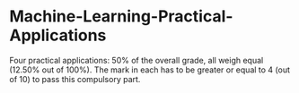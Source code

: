 # Machine-Learning-Practical-Applications
Four practical applications: 50% of the overall grade, all weigh equal (12.50% out of 100%). The mark in each has to be greater or equal to 4 (out of 10) to pass this compulsory part.
